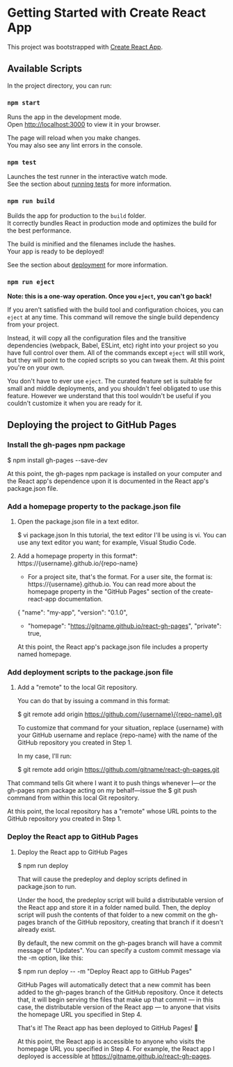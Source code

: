# Getting Started with Create React App

This project was bootstrapped with [Create React App](https://github.com/facebook/create-react-app).

## Available Scripts

In the project directory, you can run:

### `npm start`

Runs the app in the development mode.\
Open [http://localhost:3000](http://localhost:3000) to view it in your browser.

The page will reload when you make changes.\
You may also see any lint errors in the console.

### `npm test`

Launches the test runner in the interactive watch mode.\
See the section about [running tests](https://facebook.github.io/create-react-app/docs/running-tests) for more information.

### `npm run build`

Builds the app for production to the `build` folder.\
It correctly bundles React in production mode and optimizes the build for the best performance.

The build is minified and the filenames include the hashes.\
Your app is ready to be deployed!

See the section about [deployment](https://facebook.github.io/create-react-app/docs/deployment) for more information.

### `npm run eject`

**Note: this is a one-way operation. Once you `eject`, you can't go back!**

If you aren't satisfied with the build tool and configuration choices, you can `eject` at any time. This command will remove the single build dependency from your project.

Instead, it will copy all the configuration files and the transitive dependencies (webpack, Babel, ESLint, etc) right into your project so you have full control over them. All of the commands except `eject` will still work, but they will point to the copied scripts so you can tweak them. At this point you're on your own.

You don't have to ever use `eject`. The curated feature set is suitable for small and middle deployments, and you shouldn't feel obligated to use this feature. However we understand that this tool wouldn't be useful if you couldn't customize it when you are ready for it.

## Deploying the project to GitHub Pages

### Install the gh-pages npm package

$ npm install gh-pages --save-dev

At this point, the gh-pages npm package is installed on your computer and the React app's dependence upon it is documented in the React app's package.json file.

### Add a homepage property to the package.json file

1. Open the package.json file in a text editor.

    $ vi package.json
    In this tutorial, the text editor I'll be using is vi. You can use any text editor you want; for example, Visual Studio Code.

2. Add a homepage property in this format*: https://{username}.github.io/{repo-name}

    * For a project site, that's the format. For a user site, the format is: https://{username}.github.io. You can read more about the homepage property in     the "GitHub Pages" section of the create-react-app documentation.

    {
      "name": "my-app",
      "version": "0.1.0",
    + "homepage": "https://gitname.github.io/react-gh-pages",
      "private": true,
      
    At this point, the React app's package.json file includes a property named homepage.
    
### Add deployment scripts to the package.json file
  
1. Add a "remote" to the local Git repository.

   You can do that by issuing a command in this format:

   $ git remote add origin https://github.com/{username}/{repo-name}.git
   
    To customize that command for your situation, replace {username} with your GitHub username and replace {repo-name} with the name of the GitHub      repository you created in Step 1.

    In my case, I'll run:

    $ git remote add origin https://github.com/gitname/react-gh-pages.git
    
  That command tells Git where I want it to push things whenever I—or the gh-pages npm package acting on my behalf—issue the $ git push command from within   this local Git repository.

  At this point, the local repository has a "remote" whose URL points to the GitHub repository you created in Step 1.
  
### Deploy the React app to GitHub Pages

1. Deploy the React app to GitHub Pages

    $ npm run deploy
    
    That will cause the predeploy and deploy scripts defined in package.json to run.

    Under the hood, the predeploy script will build a distributable version of the React app and store it in a folder named build. Then, the deploy script     will push the contents of that folder to a new commit on the gh-pages branch of the GitHub repository, creating that branch if it doesn't already  exist.

    By default, the new commit on the gh-pages branch will have a commit message of "Updates". You can specify a custom commit message via the -m option, like this:

    $ npm run deploy -- -m "Deploy React app to GitHub Pages"
    
    GitHub Pages will automatically detect that a new commit has been added to the gh-pages branch of the GitHub repository. Once it detects that, it will  begin serving the files that make up that commit — in this case, the distributable version of the React app — to anyone that visits the homepage URL you specified in Step 4.

    That's it! The React app has been deployed to GitHub Pages! 🚀

    At this point, the React app is accessible to anyone who visits the homepage URL you specified in Step 4. For example, the React app I deployed is accessible at https://gitname.github.io/react-gh-pages.
